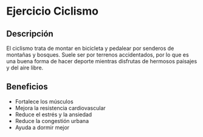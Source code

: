 # Ejercicio Ciclismo

## Descripción
El ciclismo trata de montar en bicicleta y pedalear por senderos de montañas y bosques. Suele ser por terrenos accidentados, por lo que es una buena forma de hacer deporte mientras disfrutas de hermosos paisajes y del aire libre.

 ## Beneficios
 - Fortalece los músculos
 - Mejora la resistencia cardiovascular
 - Reduce el estrés y la ansiedad
 - Reduce la congestión urbana
 - Ayuda a dormir mejor